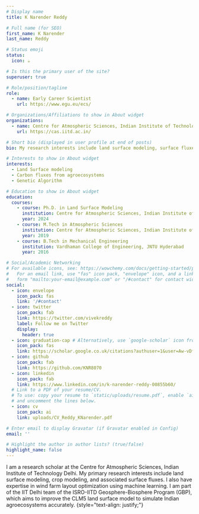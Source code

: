 ```yaml
---
# Display name
title: K Narender Reddy

# Full name (for SEO)
first_name: K Narender
last_name: Reddy

# Status emoji
status:
  icon: ☕️

# Is this the primary user of the site?
superuser: true

# Role/position/tagline
role: 
  - name: Early Career Scientist
    url: https://www.egu.eu/ecs/

# Organizations/Affiliations to show in About widget
organizations:
  - name: Centre for Atmospheric Sciences, Indian Institute of Technology Delhi
    url: https://cas.iitd.ac.in/

# Short bio (displayed in user profile at end of posts)
bio: My research interests include land surface modeling, surface fluxes (water, energy, and carbon fluxes), and renewable meteorology. I worked with the Integrated Science Assessment Model (ISAM) and the Community Land Surface Model version 5.0 (CLM5.0).

# Interests to show in About widget
interests:
  - Land Surface modeling
  - Carbon fluxes from agroecosystems
  - Genetic Algorithm

# Education to show in About widget
education:
  courses:
    - course: Ph.D. in Land Surface Modeling
      institution: Centre for Atmospheric Sciences, Indian Institute of Technology Delhi
      year: 2024
    - course: M.Tech in Atmospheric Sciences
      institution: Centre for Atmospheric Sciences, Indian Institute of Technology Delhi
      year: 2019
    - course: B.Tech in Mechanical Engineering 
      institution: Vardhaman College of Engineering, JNTU Hyderabad
      year: 2016

# Social/Academic Networking
# For available icons, see: https://wowchemy.com/docs/getting-started/page-builder/#icons
#   For an email link, use "fas" icon pack, "envelope" icon, and a link in the
#   form "mailto:your-email@example.com" or "/#contact" for contact widget.
social:
  - icon: envelope
    icon_pack: fas
    link: '/#contact'
  - icon: twitter
    icon_pack: fab
    link: https://twitter.com/vivekreddy
    label: Follow me on Twitter
    display:
      header: true
  - icon: graduation-cap # Alternatively, use `google-scholar` icon from `ai` icon pack
    icon_pack: fas
    link: https://scholar.google.co.uk/citations?authuser=1&user=Aw-vDfQAAAAJ
  - icon: github
    icon_pack: fab
    link: https://github.com/KNR8070
  - icon: linkedin
    icon_pack: fab
    link: https://www.linkedin.com/in/k-narender-reddy-00855b60/
  # Link to a PDF of your resume/CV.
  # To use: copy your resume to `static/uploads/resume.pdf`, enable `ai` icons in `params.yaml`,
  # and uncomment the lines below.
  - icon: cv
    icon_pack: ai
    link: uploads/CV_Reddy_KNarender.pdf

# Enter email to display Gravatar (if Gravatar enabled in Config)
email: ''

# Highlight the author in author lists? (true/false)
highlight_name: false
---
```


I am a research scholar at the Centre for Atmospheric Sciences, Indian Institute of Technology Delhi. My primary research interests include land surface modeling, crop modeling, and associated surface fluxes. I also have expertise in wind farm layout optimization using machine learning. I am part of the IIT Delhi team of the ISRO-IITD Geosphere-Biosphere Program (GBP), which aims to improve the CLM5 land surface model to simulate Indian agroecosystems accurately.
{style="text-align: justify;"}
